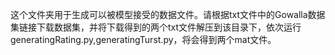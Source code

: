 这个文件夹用于生成可以被模型接受的数据文件。请根据txt文件中的Gowalla数据集链接下载数据集，并将下载得到的两个txt文件解压到该目录下，依次运行generatingRating.py,generatingTurst.py，将会得到两个mat文件。
